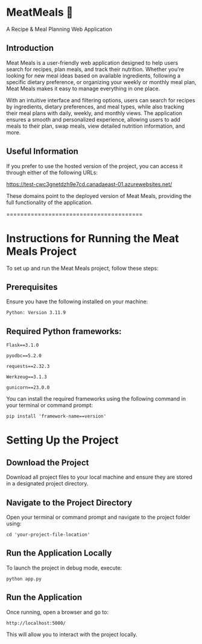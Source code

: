 # MeatMeals 🍖

A Recipe & Meal Planning Web Application

## Introduction

Meat Meals is a user-friendly web application designed to help users search for recipes, plan meals, and track their nutrition. Whether you're looking for new meal ideas based on available ingredients, following a specific dietary preference, or organizing your weekly or monthly meal plan, Meat Meals makes it easy to manage everything in one place.

With an intuitive interface and filtering options, users can search for recipes by ingredients, dietary preferences, and meal types, while also tracking their meal plans with daily, weekly, and monthly views. The application ensures a smooth and personalized experience, allowing users to add meals to their plan, swap meals, view detailed nutrition information, and more.

## Useful Information

If you prefer to use the hosted version of the project, you can access it through either of the following URLs:

https://test-cwc3gnetdzh9e7cd.canadaeast-01.azurewebsites.net/

These domains point to the deployed version of Meat Meals, providing the full functionality of the application.

=======================================
# Instructions for Running the Meat Meals Project

To set up and run the Meat Meals project, follow these steps:

##  Prerequisites
Ensure you have the following installed on your machine:

```
Python: Version 3.11.9
```

## Required Python frameworks:

```
Flask==3.1.0

pyodbc==5.2.0

requests==2.32.3

Werkzeug==3.1.3

gunicorn==23.0.0
```

You can install the required frameworks using the following command in your terminal or command prompt:

```
pip install 'framework-name==version'
```

# Setting Up the Project
## Download the Project

Download all project files to your local machine and ensure they are stored in a designated project directory.

## Navigate to the Project Directory

Open your terminal or command prompt and navigate to the project folder using:
```
cd 'your-project-file-location'
```

## Run the Application Locally

To launch the project in debug mode, execute:
```
python app.py
```

## Run the Application

Once running, open a browser and go to:
```
http://localhost:5000/
```

This will allow you to interact with the project locally.
